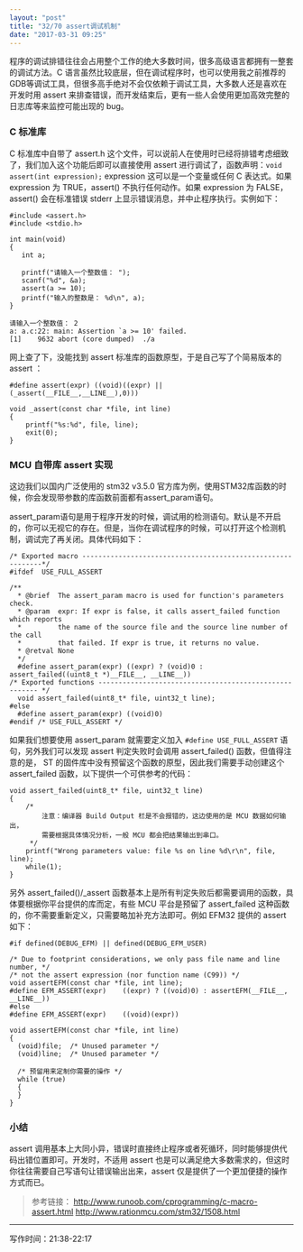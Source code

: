 ```yaml
---
layout: "post"
title: "32/70 assert调试机制"
date: "2017-03-31 09:25"
---
```


程序的调试排错往往会占用整个工作的绝大多数时间，很多高级语言都拥有一整套的调试方法。C 语言虽然比较底层，但在调试程序时，也可以使用我之前推荐的 GDB等调试工具，但很多高手绝对不会仅依赖于调试工具，大多数人还是喜欢在开发时用 assert 来排查错误，而开发结束后，更有一些人会使用更加高效完整的日志库等来监控可能出现的 bug。

### C 标准库

C 标准库中自带了 assert.h 这个文件，可以说前人在使用时已经将排错考虑细致了，我们加入这个功能后即可以直接使用 assert 进行调试了，函数声明：`void assert(int expression);` expression 这可以是一个变量或任何 C 表达式。如果 expression 为 TRUE，assert() 不执行任何动作。如果 expression 为 FALSE，assert() 会在标准错误 stderr 上显示错误消息，并中止程序执行。实例如下：

```
#include <assert.h>
#include <stdio.h>

int main(void)
{
   int a;

   printf("请输入一个整数值： ");
   scanf("%d", &a);
   assert(a >= 10);
   printf("输入的整数是： %d\n", a);
}

请输入一个整数值： 2
a: a.c:22: main: Assertion `a >= 10' failed.
[1]    9632 abort (core dumped)  ./a
```

<!-- more -->

网上查了下，没能找到 assert 标准库的函数原型，于是自己写了个简易版本的 assert ：
```
#define assert(expr) ((void)((expr) || (_assert(__FILE__,__LINE__),0)))

void _assert(const char *file, int line)
{
    printf("%s:%d", file, line);
    exit(0);
}
```

### MCU 自带库 assert 实现

这边我们以国内广泛使用的 stm32 v3.5.0 官方库为例，使用STM32库函数的时候，你会发现带参数的库函数前面都有assert_param语句。

assert_param语句是用于程序开发的时候，调试用的检测语句。默认是不开启的，你可以无视它的存在。但是，当你在调试程序的时候，可以打开这个检测机制，调试完了再关闭。具体代码如下：

```
/* Exported macro ------------------------------------------------------------*/
#ifdef  USE_FULL_ASSERT

/**
  * @brief  The assert_param macro is used for function's parameters check.
  * @param  expr: If expr is false, it calls assert_failed function which reports 
  *         the name of the source file and the source line number of the call 
  *         that failed. If expr is true, it returns no value.
  * @retval None
  */
  #define assert_param(expr) ((expr) ? (void)0 : assert_failed((uint8_t *)__FILE__, __LINE__))
/* Exported functions ------------------------------------------------------- */
  void assert_failed(uint8_t* file, uint32_t line);
#else
  #define assert_param(expr) ((void)0)
#endif /* USE_FULL_ASSERT */
```

如果我们想要使用 assert_param 就需要定义加入 `#define USE_FULL_ASSERT` 语句，另外我们可以发现 assert 判定失败时会调用 assert_failed() 函数，但值得注意的是， ST 的固件库中没有预留这个函数的原型，因此我们需要手动创建这个 assert_failed 函数，以下提供一个可供参考的代码：

```
void assert_failed(uint8_t* file, uint32_t line)
{
	/* 
		注意：编译器 Build Output 栏是不会报错的，这边使用的是 MCU 数据如何输出，
		需要根据具体情况分析，一般 MCU 都会把结果输出到串口。 
	 */
	printf("Wrong parameters value: file %s on line %d\r\n", file, line); 
	while(1);
}
```

另外 assert_failed()/_assert 函数基本上是所有判定失败后都需要调用的函数，具体要根据你平台提供的库而定，有些 MCU 平台是预留了 assert_failed 这种函数的，你不需要重新定义，只需要略加补充方法即可。例如 EFM32 提供的 assert 如下：

```
#if defined(DEBUG_EFM) || defined(DEBUG_EFM_USER)

/* Due to footprint considerations, we only pass file name and line number, */
/* not the assert expression (nor function name (C99)) */
void assertEFM(const char *file, int line);
#define EFM_ASSERT(expr)    ((expr) ? ((void)0) : assertEFM(__FILE__, __LINE__))
#else
#define EFM_ASSERT(expr)    ((void)(expr))

void assertEFM(const char *file, int line)
{
  (void)file;  /* Unused parameter */
  (void)line;  /* Unused parameter */

  /* 预留用来定制你需要的操作 */
  while (true)
  {
  }
}
```

### 小结

assert 调用基本上大同小异，错误时直接终止程序或者死循环，同时能够提供代码出错位置即可。开发时，不适用 assert 也是可以满足绝大多数需求的，但这时你往往需要自己写语句让错误输出出来，assert 仅是提供了一个更加便捷的操作方式而已。


> 参考链接：
> http://www.runoob.com/cprogramming/c-macro-assert.html
> http://www.rationmcu.com/stm32/1508.html


***

写作时间：21:38-22:17
